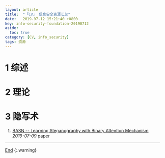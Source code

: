 ```yaml
---
layout: article
title:  "「CV」 信息安全资源汇总"
date:   2019-07-12 15:21:40 +0800
key: info-security-foundation-20190712
aside:
  toc: true
category: [CV, info_security]
tags: 资源
---
```

<span id='head'></span>

<!--more-->

# 1 综述

# 2 理论

# 3 隐写术
1. [BASN -- Learning Steganography with Binary Attention Mechanism](http://cn.arxiv.org/abs/1907.04362)   
*2019-07-09* [paper](https://arxiv.org/abs/1907.04362)   

-------------------  
[End](#head)
{:.warning}  
